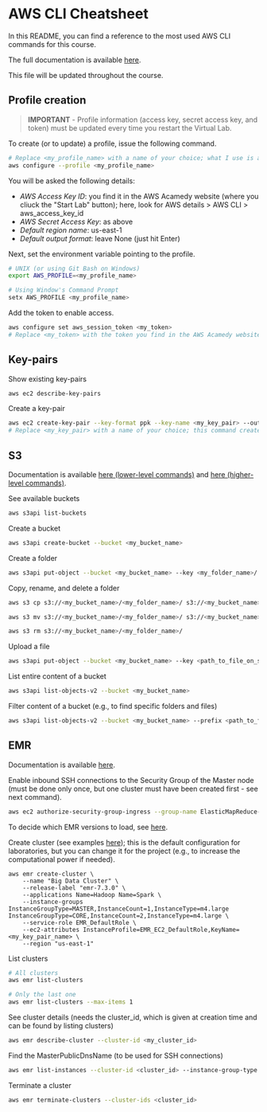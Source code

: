 # AWS CLI Cheatsheet

In this README, you can find a reference to the most used AWS CLI commands for this course.

The full documentation is available [here](https://awscli.amazonaws.com/v2/documentation/api/latest/reference/index.html#cli-aws).

This file will be updated throughout the course.

## Profile creation

>**IMPORTANT** - Profile information (access key, secret access key, and token) must be updated every time you restart the Virtual Lab.

To create (or to update) a profile, issue the following command.

```bash
# Replace <my_profile_name> with a name of your choice; what I use is aws-2425-class1-egallinucci (we will create another key-pair for class2)
aws configure --profile <my_profile_name> 
```

You will be asked the following details:
- *AWS Access Key ID*: you find it in the AWS Acamedy website (where you cliuck the "Start Lab" button); here, look for AWS details > AWS CLI > aws_access_key_id
- *AWS Secret Access Key*: as above
- *Default region name*: us-east-1
- *Default output format*: leave None (just hit Enter)

Next, set the environment variable pointing to the profile.

```bash
# UNIX (or using Git Bash on Windows)
export AWS_PROFILE=<my_profile_name>

# Using Window's Command Prompt
setx AWS_PROFILE <my_profile_name>
```

Add the token to enable access.

```bash
aws configure set aws_session_token <my_token>
# Replace <my_token> with the token you find in the AWS Acamedy website, together with the aws_access_key_id (see above)
```

## Key-pairs

Show existing key-pairs

```bash
aws ec2 describe-key-pairs
```

Create a key-pair
```bash
aws ec2 create-key-pair --key-format ppk --key-name <my_key_pair> --output text > keys/<my_key_pair>.ppk
# Replace <my_key_pair> with a name of your choice; this command creates the ppk and downloads it into the keys folder
```

## S3

Documentation is available [here (lower-level commands)](https://awscli.amazonaws.com/v2/documentation/api/latest/reference/s3/index.html#cli-aws-s3) and [here (higher-level commands)](https://awscli.amazonaws.com/v2/documentation/api/latest/reference/s3api/index.html#cli-aws-s3api).


See available buckets 
```bash
aws s3api list-buckets
```

Create a bucket
```bash
aws s3api create-bucket --bucket <my_bucket_name>
```

Create a folder
```bash
aws s3api put-object --bucket <my_bucket_name> --key <my_folder_name>/
```

Copy, rename, and delete a folder
```  bash
aws s3 cp s3://<my_bucket_name>/<my_folder_name>/ s3://<my_bucket_name>/<another_folder_name>/

aws s3 mv s3://<my_bucket_name>/<my_folder_name>/ s3://<my_bucket_name>/<another_folder_name>/

aws s3 rm s3://<my_bucket_name>/<my_folder_name>/
```

Upload a file

```bash
aws s3api put-object --bucket <my_bucket_name> --key <path_to_file_on_s3> --body <local_path_to_file>
```

List entire content of a bucket
```bash
aws s3api list-objects-v2 --bucket <my_bucket_name>
```

Filter content of a bucket (e.g., to find specific folders and files)
```bash
aws s3api list-objects-v2 --bucket <my_bucket_name> --prefix <path_to_filter_on>
```

## EMR

Documentation is available [here](https://awscli.amazonaws.com/v2/documentation/api/latest/reference/emr/index.html#cli-aws-emr).


Enable inbound SSH connections to the Security Group of the Master node (must be done only once, but one cluster must have been created first - see next command).

```bash
aws ec2 authorize-security-group-ingress --group-name ElasticMapReduce-master --ip-permissions IpProtocol=tcp,FromPort=22,ToPort=22,IpRanges="[{CidrIp=0.0.0.0/0}]"
```

To decide which EMR versions to load, see [here](https://docs.aws.amazon.com/emr/latest/ReleaseGuide/emr-release-components.html).

Create cluster (see examples [here](https://github.com/aws/aws-cli/blob/develop/awscli/examples/emr/create-cluster-examples.rst)); this is the default configuration for laboratories, but you can change it for the project (e.g., to increase the computational power if needed).

```
aws emr create-cluster \
    --name "Big Data Cluster" \
    --release-label "emr-7.3.0" \
    --applications Name=Hadoop Name=Spark \
    --instance-groups InstanceGroupType=MASTER,InstanceCount=1,InstanceType=m4.large InstanceGroupType=CORE,InstanceCount=2,InstanceType=m4.large \
    --service-role EMR_DefaultRole \
    --ec2-attributes InstanceProfile=EMR_EC2_DefaultRole,KeyName=<my_key_pair_name> \
    --region "us-east-1"
```

List clusters

```bash
# All clusters
aws emr list-clusters 

# Only the last one
aws emr list-clusters --max-items 1
```

See cluster details (needs the cluster_id, which is given at creation time and can be found by listing clusters)

```bash
aws emr describe-cluster --cluster-id <my_cluster_id>
```

Find the MasterPublicDnsName (to be used for SSH connections)
```bash
aws emr list-instances --cluster-id <cluster_id> --instance-group-type MASTER
```

Terminate a cluster

```bash
aws emr terminate-clusters --cluster-ids <cluster_id>
```

